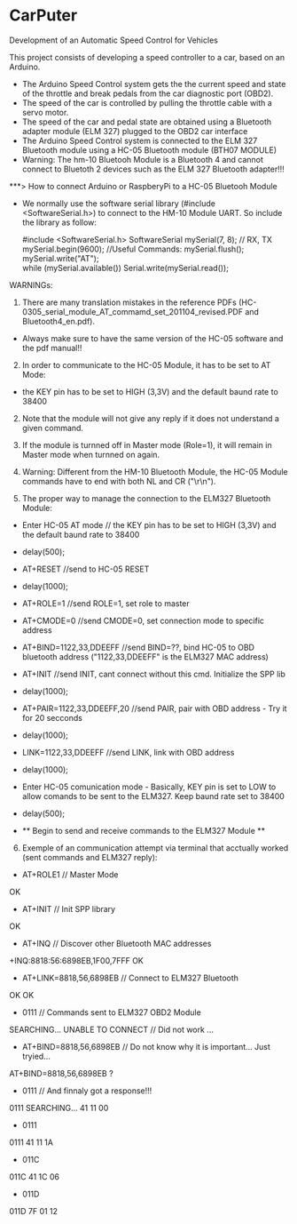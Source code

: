 # CarPuter
Development of an Automatic Speed Control for Vehicles

This project consists of developing a speed controller to a car, based on an Arduino.
-	The Arduino Speed Control system gets the the current speed and state of the throttle and break pedals from the car diagnostic port (OBD2).
-	The speed of the car is controlled by pulling the throttle cable with a servo motor.
-	The speed of the car and pedal state are obtained using a Bluetooth adapter module (ELM 327) plugged to the OBD2 car interface
-	The Arduino Speed Control system is connected to the ELM 327 Bluetooth module using a HC-05 Bluetooth module (BTH07 MODULE)
-	Warning: The hm-10 Bluetooh Module is a Bluetooth 4 and cannot connect to Bluetoth 2 devices such as the ELM 327 Bluetooth adapter!!!


***> How to connect Arduino or RaspberyPi to a HC-05 Bluetooh Module

-	We normally use the software serial  library (#include <SoftwareSerial.h>) to connect to the HM-10 Module UART. So include the library as follow:

	#include <SoftwareSerial.h>
	SoftwareSerial mySerial(7, 8); // RX, TX
	mySerial.begin(9600);
	//Useful Commands:
		  mySerial.flush();
		  mySerial.write("AT");  
		  while (mySerial.available())       Serial.write(mySerial.read());

WARNINGs: 
1)	There are many translation mistakes in the reference PDFs (HC-0305_serial_module_AT_commamd_set_201104_revised.PDF and Bluetooth4_en.pdf).
-	Always make sure to have the same version of the HC-05 software and the pdf manual!!

2)	In order to communicate to the HC-05 Module, it has to be set to AT Mode:
-	the KEY pin has to be set to HIGH (3,3V) and the default baund rate to 38400

2)	Note that the module will not give any reply if it does not understand a given command.

3)	If the module is turnned off in Master mode (Role=1), it will remain in Master mode when turnned on again.

4)	Warning: Different from the HM-10 Bluetooth Module, the HC-05 Module commands have to end with both NL and CR ("\r\n").

5)	The proper way to manage the connection to the ELM327 Bluetooth Module:

 
-	Enter HC-05 AT mode		// the KEY pin has to be set to HIGH (3,3V) and the default baund rate to 38400
-	delay(500);
-	AT+RESET				//send to HC-05 RESET
-	delay(1000);
-	AT+ROLE=1               //send ROLE=1, set role to master
-	AT+CMODE=0              //send CMODE=0, set connection mode to specific address
-	AT+BIND=1122,33,DDEEFF  //send BIND=??, bind HC-05 to OBD bluetooth address ("1122,33,DDEEFF" is the ELM327 MAC address)
-	AT+INIT                 //send INIT, cant connect without this cmd. Initialize the SPP lib
-	delay(1000); 
-	AT+PAIR=1122,33,DDEEFF,20 //send PAIR, pair with OBD address - Try it for 20 secconds
-	delay(1000);  
-	LINK=1122,33,DDEEFF     //send LINK, link with OBD address
-	delay(1000); 
-	Enter HC-05 comunication mode - Basically, KEY pin is set to LOW to allow comands to be sent to the ELM327. Keep baund rate set to 38400
-	delay(500);

-	** Begin to send and receive commands to the ELM327 Module **


6)	Exemple of an communication attempt via terminal that acctually worked (sent commands and ELM327 reply): 

-	AT+ROLE1		// Master Mode

OK
-	AT+INIT			// Init SPP library

OK
-	AT+INQ			// Discover other Bluetooth MAC addresses

+INQ:8818:56:6898EB,1F00,7FFF
OK
-	AT+LINK=8818,56,6898EB		// Connect to ELM327 Bluetooth

OK
OK
-	0111			// Commands sent to ELM327 OBD2 Module

SEARCHING...
UNABLE TO CONNECT	// Did not work ...

-	AT+BIND=8818,56,6898EB	// Do not know why it is important... Just tryied...

AT+BIND=8818,56,6898EB
?

>
-	0111		// And finnaly got a response!!!

0111
SEARCHING...
41 11 00 

>
-	0111

0111
41 11 1A 
-	011C

011C
41 1C 06 

>
-	011D

011D
7F 01 12 

>

